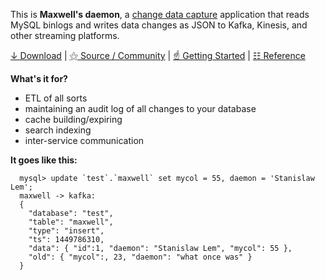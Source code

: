 This is __Maxwell's daemon__, a [change data capture](https://www.confluent.io/blog/how-change-data-capture-works-patterns-solutions-implementation/) application 
that reads MySQL binlogs and writes data changes as JSON to Kafka, Kinesis, and other streaming platforms.



[↓ Download](https://github.com/zendesk/maxwell/releases/download/v1.40.4/maxwell-1.40.4.tar.gz) \|
[⚝ Source / Community](https://github.com/zendesk/maxwell) \|
[☝ Getting Started](/quickstart) \|
[☷ Reference](/config)

__What's it for?__

- ETL of all sorts
- maintaining an audit log of all changes to your database
- cache building/expiring
- search indexing 
- inter-service communication


__It goes like this:__

```
  mysql> update `test`.`maxwell` set mycol = 55, daemon = 'Stanislaw Lem';
  maxwell -> kafka: 
  {
    "database": "test",
    "table": "maxwell",
    "type": "insert",
    "ts": 1449786310,
    "data": { "id":1, "daemon": "Stanislaw Lem", "mycol": 55 },
    "old": { "mycol":, 23, "daemon": "what once was" }
  }
```
